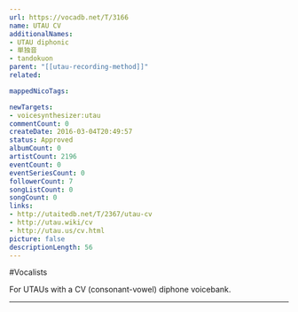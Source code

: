 ```yaml
---
url: https://vocadb.net/T/3166
name: UTAU CV
additionalNames: 
- UTAU diphonic
- 単独音
- tandokuon
parent: "[[utau-recording-method]]"
related:

mappedNicoTags:

newTargets:
- voicesynthesizer:utau
commentCount: 0
createDate: 2016-03-04T20:49:57
status: Approved
albumCount: 0
artistCount: 2196
eventCount: 0
eventSeriesCount: 0
followerCount: 7
songListCount: 0
songCount: 0
links: 
- http://utaitedb.net/T/2367/utau-cv
- http://utau.wiki/cv
- http://utau.us/cv.html
picture: false
descriptionLength: 56
---
```


#Vocalists

For UTAUs with a CV (consonant-vowel) diphone voicebank.

---

